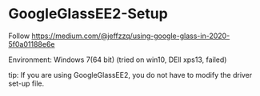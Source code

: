 # GoogleGlassEE2-Setup

Follow https://medium.com/@jeffzzq/using-google-glass-in-2020-5f0a01188e6e

Environment: Windows 7(64 bit)
(tried on win10, DEll xps13, failed)

tip: If you are using GoogleGlassEE2, you do not have to modify the driver set-up file.

